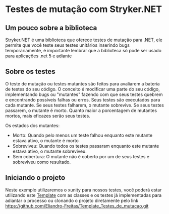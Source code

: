 # Testes de mutação com Stryker.NET

Um pouco sobre a biblioteca
----
Stryker.NET é uma biblioteca que oferece testes de mutação para .NET, ele permite que você teste seus testes unitários inserindo bugs temporariamente, é importante lembrar que a biblioteca só pode ser usado para aplicações .net 5 e adiante

Sobre os testes
----
O teste de mutação ou testes mutantes são feitos para avaliarem a bateria de testes do seu código. O conceito é modificar uma parte do seu código, implementando bugs ou "mutantes" fazendo com que seus testes quebrem e encontrando possíveis falhas ou erros. Seus testes são executados para cada mutante. Se seus testes falharem, o mutante sobrevive. Se seus testes passarem, o mutante é morto. Quanto maior a porcentagem de mutantes mortos, mais eficazes serão seus testes.

Os estados dos mutantes:
* Morto: Quando pelo menos um teste falhou enquanto este mutante estava ativo, o mutante é morto
* Sobreviveu: Quando todos os testes passaram enquanto este mutante estava ativo, o mutante sobreviveu.
* Sem cobertura: O mutante não é coberto por um de seus testes e sobreviveu como resultado. 

Iniciando o projeto
----
Neste exemplo utilizaremos o xunity para nossos testes, você poderá estar utilizando este [Template](https://github.com/Eliandro-Freitas/Template_Testes_de_mutacao/tree/main) com as classes e os testes já implementadas para adiantar o processo ou clonando o projeto diretamente pelo link https://github.com/Eliandro-Freitas/Template_Testes_de_mutacao.git
